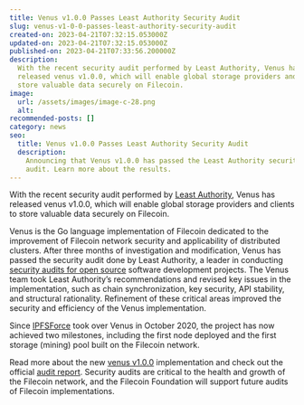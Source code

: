 ```yaml
---
title: Venus v1.0.0 Passes Least Authority Security Audit
slug: venus-v1-0-0-passes-least-authority-security-audit
created-on: 2023-04-21T07:32:15.053000Z
updated-on: 2023-04-21T07:32:15.053000Z
published-on: 2023-04-21T07:33:56.200000Z
description:
  With the recent security audit performed by Least Authority, Venus has
  released venus v1.0.0, which will enable global storage providers and clients to
  store valuable data securely on Filecoin.
image:
  url: /assets/images/image-c-28.png
  alt:
recommended-posts: []
category: news
seo:
  title: Venus v1.0.0 Passes Least Authority Security Audit
  description:
    Announcing that Venus v1.0.0 has passed the Least Authority security
    audit. Learn more about the results.
---
```


With the recent security audit performed by [Least Authority](https://leastauthority.com/), Venus has released venus v1.0.0, which will enable global storage providers and clients to store valuable data securely on Filecoin.

Venus is the Go language implementation of Filecoin dedicated to the improvement of Filecoin network security and applicability of distributed clusters. After three months of investigation and modification, Venus has passed the security audit done by Least Authority, a leader in conducting [security audits for open source](https://leastauthority.com/security-consulting/) software development projects. The Venus team took Least Authority’s recommendations and revised key issues in the implementation, such as chain synchronization, key security, API stability, and structural rationality. Refinement of these critical areas improved the security and efficiency of the Venus implementation.

Since [IPFSForce](https://ipfser.org/) took over Venus in October 2020, the project has now achieved two milestones, including the first node deployed and the first storage (mining) pool built on the Filecoin network.

Read more about the new [venus v1.0.0](https://ipfsforce-1751.medium.com/venus-v1-0-is-here-security-audit-for-venus-has-done-f6b8a3dbff4a) implementation and check out the official [audit report](https://leastauthority.com/blog/audits/audit-of-venus-for-filecoin-foundation/). Security audits are critical to the health and growth of the Filecoin network, and the Filecoin Foundation will support future audits of Filecoin implementations.
